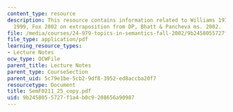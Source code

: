 ```yaml
---
content_type: resource
description: This resource contains information related to Williams 1974, Fox & Nissenbaum
  1999, Fox 2002 on extraposition from DP, Bhatt & Pancheva ms. 2002.
file: /media/courses/24-979-topics-in-semantics-fall-2002/9b2458055727f1a4b0c9208656a90987_SemF0211_25_copy.pdf
file_type: application/pdf
learning_resource_types:
- Lecture Notes
ocw_type: OCWFile
parent_title: Lecture Notes
parent_type: CourseSection
parent_uid: 5c79e1be-5cb2-9df8-3952-ed8accba20f7
resourcetype: Document
title: SemF0211_25_copy.pdf
uid: 9b245805-5727-f1a4-b0c9-208656a90987
---
```

